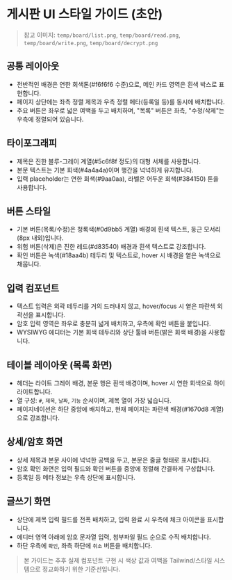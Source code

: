 # 게시판 UI 스타일 가이드 (초안)

> 참고 이미지: `temp/board/list.png`, `temp/board/read.png`, `temp/board/write.png`, `temp/board/decrypt.png`

## 공통 레이아웃
- 전반적인 배경은 연한 회색톤(#f6f6f6 수준)으로, 메인 카드 영역은 흰색 박스로 표현합니다.
- 페이지 상단에는 좌측 정렬 제목과 우측 정렬 메타(등록일 등)를 동시에 배치합니다.
- 주요 버튼은 좌우로 넓은 여백을 두고 배치하며, "목록" 버튼은 좌측, "수정/삭제"는 우측에 정렬되어 있습니다.

## 타이포그래피
- 제목은 진한 블루-그레이 계열(#5c6f8f 정도)의 대형 서체를 사용합니다.
- 본문 텍스트는 기본 회색(#4a4a4a)이며 행간을 넉넉하게 유지합니다.
- 입력 placeholder는 연한 회색(#9aa0aa), 라벨은 어두운 회색(#384150) 톤을 사용합니다.

## 버튼 스타일
- 기본 버튼(목록/수정)은 청록색(#0d9bb5 계열) 배경에 흰색 텍스트, 둥근 모서리(8px 내외)입니다.
- 위험 버튼(삭제)은 진한 레드(#d83540) 배경과 흰색 텍스트로 강조합니다.
- 확인 버튼은 녹색(#18aa4b) 테두리 및 텍스트로, hover 시 배경을 옅은 녹색으로 채웁니다.

## 입력 컴포넌트
- 텍스트 입력은 외곽 테두리를 거의 드러내지 않고, hover/focus 시 옅은 파란색 외곽선을 표시합니다.
- 암호 입력 영역은 좌우로 충분히 넓게 배치하고, 우측에 확인 버튼을 붙입니다.
- WYSIWYG 에디터는 기본 회색 테두리와 상단 툴바 버튼(밝은 회색 배경)을 사용합니다.

## 테이블 레이아웃 (목록 화면)
- 헤더는 라이트 그레이 배경, 본문 행은 흰색 배경이며, hover 시 연한 회색으로 하이라이트합니다.
- 열 구성: `#`, `제목`, `날짜`, `기능` 순서이며, 제목 열이 가장 넓습니다.
- 페이지네이션은 하단 중앙에 배치하고, 현재 페이지는 파란색 배경(#1670d8 계열)으로 강조합니다.

## 상세/암호 화면
- 상세 제목과 본문 사이에 넉넉한 공백을 두고, 본문은 줄글 형태로 표시합니다.
- 암호 확인 화면은 입력 필드와 확인 버튼을 중앙에 정렬해 간결하게 구성합니다.
- 등록일 등 메타 정보는 우측 상단에 표시합니다.

## 글쓰기 화면
- 상단에 제목 입력 필드를 전폭 배치하고, 입력 완료 시 우측에 체크 아이콘을 표시합니다.
- 에디터 영역 아래에 암호 문자열 입력, 첨부파일 필드 순으로 수직 배치합니다.
- 하단 우측에 `확인`, 좌측 하단에 `취소` 버튼을 배치합니다.

> 본 가이드는 추후 실제 컴포넌트 구현 시 색상 값과 여백을 Tailwind/스타일 시스템으로 정교화하기 위한 기준선입니다.
